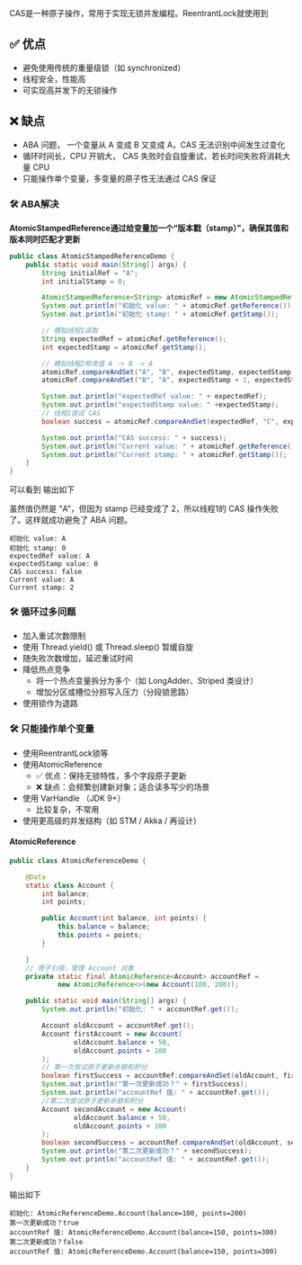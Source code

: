 CAS是一种原子操作，常用于实现无锁并发编程。ReentrantLock就使用到


## ✅ 优点
- 避免使用传统的重量级锁（如 synchronized）
- 线程安全，性能高
- 可实现高并发下的无锁操作

## ❌ 缺点
- ABA 问题， 一个变量从 A 变成 B 又变成 A，CAS 无法识别中间发生过变化
- 循环时间长，CPU 开销大， CAS 失败时会自旋重试，若长时间失败将消耗大量 CPU
- 只能操作单个变量，多变量的原子性无法通过 CAS 保证

### 🛠 ABA解决
**AtomicStampedReference通过给变量加一个“版本戳（stamp）”，确保其值和版本同时匹配才更新**
```java
public class AtomicStampedReferenceDemo {
    public static void main(String[] args) {
        String initialRef = "A";
        int initialStamp = 0;

        AtomicStampedReference<String> atomicRef = new AtomicStampedReference<>(initialRef, initialStamp);
        System.out.println("初始化 value: " + atomicRef.getReference());
        System.out.println("初始化 stamp: " + atomicRef.getStamp());

        // 模拟线程1读取
        String expectedRef = atomicRef.getReference();
        int expectedStamp = atomicRef.getStamp();

        // 模拟线程2修改值 A -> B -> A
        atomicRef.compareAndSet("A", "B", expectedStamp, expectedStamp + 1);
        atomicRef.compareAndSet("B", "A", expectedStamp + 1, expectedStamp + 2);

        System.out.println("expectedRef value: " + expectedRef);
        System.out.println("expectedStamp value: " +expectedStamp);
        // 线程1尝试 CAS
        boolean success = atomicRef.compareAndSet(expectedRef, "C", expectedStamp, expectedStamp + 1);

        System.out.println("CAS success: " + success);
        System.out.println("Current value: " + atomicRef.getReference());
        System.out.println("Current stamp: " + atomicRef.getStamp());
    }
}

```
可以看到 输出如下

虽然值仍然是 "A"，但因为 stamp 已经变成了 2，所以线程1的 CAS 操作失败了。这样就成功避免了 ABA 问题。
```log
初始化 value: A
初始化 stamp: 0
expectedRef value: A
expectedStamp value: 0
CAS success: false
Current value: A
Current stamp: 2
```
### 🛠 循环过多问题
- 加入重试次数限制
- 使用 Thread.yield() 或 Thread.sleep() 暂缓自旋
- 随失败次数增加，延迟重试时间
- 降低热点竞争
	- 将一个热点变量拆分为多个（如 LongAdder、Striped 类设计）
	- 增加分区或槽位分担写入压力（分段锁思路）
- 使用锁作为退路
### 🛠 只能操作单个变量
- 使用ReentrantLock锁等
- 使用AtomicReference
	- ✅ 优点：保持无锁特性，多个字段原子更新
	- ❌ 缺点：会频繁创建新对象；适合读多写少的场景
- 使用 VarHandle （JDK 9+）
	- 比较复杂，不常用
- 使用更高级的并发结构（如 STM / Akka / 再设计）

#### AtomicReference
```java
public class AtomicReferenceDemo {

    @Data
    static class Account {
        int balance;
        int points;

        public Account(int balance, int points) {
            this.balance = balance;
            this.points = points;
        }

    }
    // 原子引用，管理 Account 对象
    private static final AtomicReference<Account> accountRef =
            new AtomicReference<>(new Account(100, 200));

    public static void main(String[] args) {
        System.out.println("初始化: " + accountRef.get());

        Account oldAccount = accountRef.get();
        Account firstAccount = new Account(
                oldAccount.balance + 50,
                oldAccount.points + 100
        );
        // 第一次尝试原子更新余额和积分
        boolean firstSuccess = accountRef.compareAndSet(oldAccount, firstAccount);
        System.out.println("第一次更新成功？" + firstSuccess);
        System.out.println("accountRef 值: " + accountRef.get());
        //第二次尝试原子更新余额和积分
        Account secondAccount = new Account(
                oldAccount.balance + 50,
                oldAccount.points + 100
        );
        boolean secondSuccess = accountRef.compareAndSet(oldAccount, secondAccount);
        System.out.println("第二次更新成功？" + secondSuccess);
        System.out.println("accountRef 值: " + accountRef.get());
    }
}
```
输出如下
```
初始化: AtomicReferenceDemo.Account(balance=100, points=200)
第一次更新成功？true
accountRef 值: AtomicReferenceDemo.Account(balance=150, points=300)
第二次更新成功？false
accountRef 值: AtomicReferenceDemo.Account(balance=150, points=300)

```
